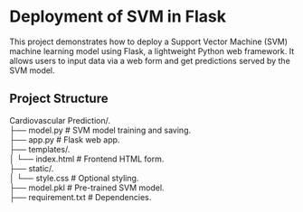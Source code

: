 # Deployment of SVM in Flask
This project demonstrates how to deploy a Support Vector Machine (SVM) machine learning model using Flask, a lightweight Python web framework. It allows users to input data via a web form and get predictions served by the SVM model.

## Project Structure
Cardiovascular Prediction/.<br>
├── model.py              # SVM model training and saving.<br>
├── app.py                # Flask web app.<br>
├── templates/.<br>
│   └── index.html        # Frontend HTML form.<br>
├── static/.<br>
│   └── style.css         # Optional styling.<br>
├── model.pkl             # Pre-trained SVM model.<br>
├── requirement.txt       # Dependencies.<br>



